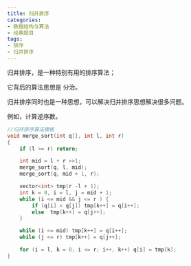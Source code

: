 ```yaml
---
title: 归并排序
categories:
- 数据结构与算法
- 经典题目
tags: 
- 排序
- 归并排序
---
```



归并排序，是一种特别有用的排序算法；

它背后的算法思想是 分治。

归并排序同时也是一种思想，可以解决归并排序思想解决很多问题。

例如，计算逆序数。

```cpp
//归并排序算法模板
void merge_sort(int q[], int l, int r)
{
    if (l >= r) return;

    int mid = l + r >>1;
    merge_sort(q, l, mid);
    merge_sort(q, mid + 1, r);

    vector<int> tmp(r -l + 1);
    int k = 0, i = l, j = mid + 1;
    while (i <= mid && j <= r ) {
        if (q[i] < q[j]) tmp[k++] = q[i++];
        else  tmp[k++] = q[j++];
    }

    while (i <= mid) tmp[k++] = q[i++];
    while (j <= r) tmp[k++] = q[j++];

    for (i = l, k = 0; i <= r; i++, k++) q[i] = tmp[k];
}

```

